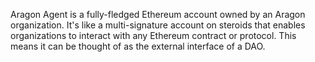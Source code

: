 Aragon Agent is a fully-fledged Ethereum account owned by an Aragon organization. It's like a multi-signature account on steroids that enables organizations to interact with any Ethereum contract or protocol. This means it can be thought of as the external interface of a DAO.
